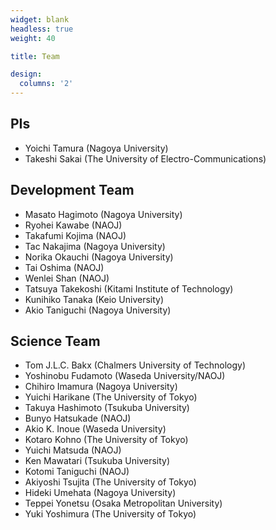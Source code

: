 ```yaml
---
widget: blank
headless: true
weight: 40

title: Team

design:
  columns: '2'
---
```


## PIs
- Yoichi Tamura (Nagoya University)
- Takeshi Sakai (The University of Electro-Communications)
## Development Team
- Masato Hagimoto (Nagoya University)
- Ryohei Kawabe (NAOJ)
- Takafumi Kojima (NAOJ)
- Tac Nakajima (Nagoya University)
- Norika Okauchi (Nagoya University)
- Tai Oshima (NAOJ)
- Wenlei Shan (NAOJ)
- Tatsuya Takekoshi (Kitami Institute of Technology)
- Kunihiko Tanaka (Keio University)
- Akio Taniguchi (Nagoya University)
## Science Team
- Tom J.L.C. Bakx (Chalmers University of Technology)
- Yoshinobu Fudamoto (Waseda University/NAOJ)
- Chihiro Imamura (Nagoya University)
- Yuichi Harikane (The University of Tokyo)
- Takuya Hashimoto (Tsukuba University)
- Bunyo Hatsukade (NAOJ)
- Akio K. Inoue (Waseda University)
- Kotaro Kohno (The University of Tokyo)
- Yuichi Matsuda (NAOJ)
- Ken Mawatari (Tsukuba University)
- Kotomi Taniguchi (NAOJ)
- Akiyoshi Tsujita (The University of Tokyo)
- Hideki Umehata (Nagoya University)
- Teppei Yonetsu (Osaka Metropolitan University)
- Yuki Yoshimura (The University of Tokyo)
